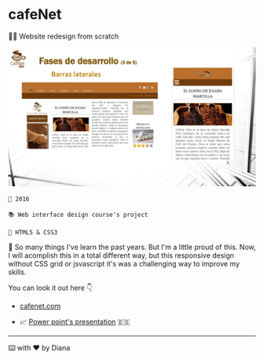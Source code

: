 # cafeNet

👩‍🎓  Website redesign from scratch 

![landing page](./img/cafenet.PNG)

    📆 2016

    📚 Web interface design course's project

    🔨 HTML5 & CSS3


🌟 So many things I've learn the past years. But I'm a little proud of this. Now, I will acomplish this in a total different way, but this responsive design without CSS grid or jsvascript it's was a challenging way to improve my skills. 



You can look it out here :point_down:

- [cafenet.com](https://dianait.github.io/cafeNet/)

- :chart_with_upwards_trend: [Power point's presentation](https://drive.google.com/file/d/19meHdLxg6q7jIb9CdReCCH3-tj_Ejw29/view?usp=sharing) 🇪🇸


---


⌨️ with ❤️ by Diana